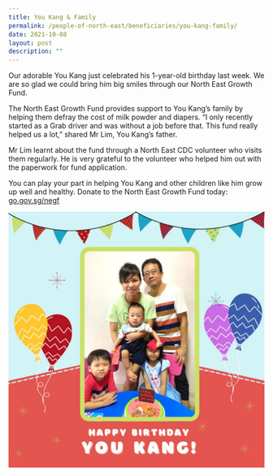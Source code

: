 ```yaml
---
title: You Kang & Family
permalink: /people-of-north-east/beneficiaries/you-kang-family/
date: 2021-10-08
layout: post
description: ""
---
```


Our adorable You Kang just celebrated his 1-year-old birthday last week. We are so glad we could bring him big smiles through our North East Growth Fund.

The North East Growth Fund provides support to You Kang’s family by helping them defray the cost of milk powder and diapers. “I only recently started as a Grab driver and was without a job before that. This fund really helped us a lot,” shared Mr Lim, You Kang’s father.

Mr Lim learnt about the fund through a North East CDC volunteer who visits them regularly. He is very grateful to the volunteer who helped him out with the paperwork for fund application.

You can play your part in helping You Kang and other children like him grow up well and healthy. Donate to the North East Growth Fund today: [go.gov.sg/negf](https://l.facebook.com/l.php?u=http%3A%2F%2Fgo.gov.sg%2Fnegf%3Ffbclid%3DIwAR0IeMJ2Qqmklh2y1j1Vj2f9fypa-5H5zb-Eya2JNFAxTDUEveHjCJnkSz0&h=AT0A1gGsg5IHJnY5ISIrHQ-k5H7QXlY7DhcdF7X8zCXIlq2QAoVSmincF41TN-4kd6242y3hjEpXPm5E68hdxnp0dDVQvuLm8xvAtJd4bOoTv4N1xCOL2iJXf_BU7_P6jQ&__tn__=-UK-R&c[0]=AT1YsXfCSxodSMKgdvRc9CXcXH3YvF1kduXAqnElzG2XzGoU-1rJt2B-P98_PzcbhXgagBnx9aT9VvnR_lmN-gEHhZJAsRzOhONBUTkb9vuasJ2_K9Qe7MbRBPzHk2-6b7VnWV7yCGkh4uuh4DPBf0eQEeCMhtFaj7KvKBHiE09gSQ)

![](/images/People%20of%20North%20East/Beneficiaries/You%20Kang%20&%20Family.jpg)